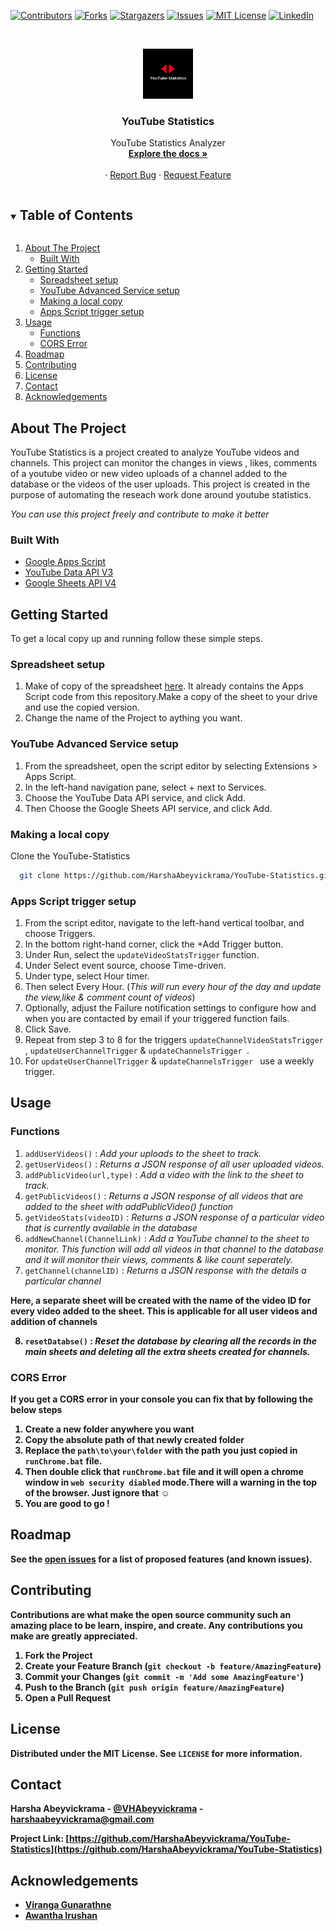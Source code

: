 [![Contributors][contributors-shield]][contributors-url]
[![Forks][forks-shield]][forks-url]
[![Stargazers][stars-shield]][stars-url]
[![Issues][issues-shield]][issues-url]
[![MIT License][license-shield]][license-url]
[![LinkedIn][linkedin-shield]][linkedin-url]

<br />
<p align="center">
  <a href="https://github.com/HarshaAbeyvickrama/YouTube-Statistics.git">
    <img src="images/YouTubeStatistics.png" alt="Logo" width="80" height="80">
  </a>

  <h3 align="center">YouTube Statistics</h3>

  <p align="center">
    YouTube Statistics Analyzer
    <br />
    <a href="https://github.com/HarshaAbeyvickrama/YouTube-Statistics/"><strong>Explore the docs »</strong></a>
    <br />
    <br />
    <!-- <a href="https://github.com/HarshaAbeyvickrama/YouTube-Statistics">View Demo</a> -->
    ·
    <a href="https://github.com/HarshaAbeyvickrama/YouTube-Statistics/issues">Report Bug</a>
    ·
    <a href="https://github.com/HarshaAbeyvickrama/YouTube-Statistics/issues">Request Feature</a>
  </p>
</p>



<!-- TABLE OF CONTENTS -->
<details open="open">
  <summary><h2 style="display: inline-block">Table of Contents</h2></summary>
  <ol>
    <li>
      <a href="#about-the-project">About The Project</a>
      <ul>
        <li><a href="#built-with">Built With</a></li>
      </ul>
    </li>
    <li>
      <a href="#getting-started">Getting Started</a>
      <ul>
        <li><a href="#Spreadsheet-setup">Spreadsheet setup</a></li>
        <li><a href="#YouTube-Advanced-Service-setup">YouTube Advanced Service setup</a></li>
        <li><a href="#Making-a-local-copy">Making a local copy</a></li>
        <li><a href="#Apps-Script-trigger-setup">Apps Script trigger setup</a></li>
      </ul>
    </li>
    <li>
      <a href="#usage">Usage</a>
      <ul>
        <li><a href="#Functions">Functions</a></li>
        <li><a href="#CORS-Error">CORS Error</a></li>
      </ul>
    </li>
    <li><a href="#roadmap">Roadmap</a></li>
    <li><a href="#contributing">Contributing</a></li>
    <li><a href="#license">License</a></li>
    <li><a href="#contact">Contact</a></li>
    <li><a href="#acknowledgements">Acknowledgements</a></li>
  </ol>
</details>



<!-- ABOUT THE PROJECT -->
## About The Project

<!-- [![Product Name Screen Shot][product-screenshot]](https://example.com) -->

YouTube Statistics is a project created to analyze YouTube videos and channels. This project can monitor the changes in views , likes, comments of a youtube video or new video uploads of a channel added to the database or the videos of the user uploads. This project is created in the purpose of automating the reseach work done around youtube statistics.

<i>You can use this project freely and contribute to make it better</i>

### Built With

* [Google Apps Script](https://www.google.com/script/start/)
* [YouTube Data API V3](https://developers.google.com/youtube/v3)
* [Google Sheets API V4](https://developers.google.com/sheets/api)



<!-- GETTING STARTED -->
## Getting Started

To get a local copy up and running follow these simple steps.

### Spreadsheet setup

1. Make of copy of the spreadsheet <a href="https://docs.google.com/spreadsheets/d/1wFqoczU15mctB7NFuMFK4-jVjqAoUo_vtrnDCjEYHZs/edit?usp=sharing&resourcekey=0-nNhMQp4GLQejdLU8fw1vKw" class="button primary">here</a>. It already contains the Apps Script code from this repository.Make a copy of the sheet to your drive and use the copied version.
2. Change the name of the Project to aything you want.

### YouTube Advanced Service setup

1. From the spreadsheet, open the script editor by selecting Extensions > Apps Script.
2. In the left-hand navigation pane, select + next to Services.
3. Choose the YouTube Data API service, and click Add.
4. Then Choose the Google Sheets API service, and click Add.

### Making a local copy

Clone the YouTube-Statistics
```sh
  git clone https://github.com/HarshaAbeyvickrama/YouTube-Statistics.git
```

### Apps Script trigger setup

1. From the script editor, navigate to the left-hand vertical toolbar, and choose Triggers.
2. In the bottom right-hand corner, click the +Add Trigger button.
3. Under Run, select the `updateVideoStatsTrigger` function.
4. Under Select event source, choose Time-driven.
5. Under type, select Hour timer.
6. Then select Every Hour. (<i>This will run every hour of the day and update the view,like & comment count of videos</i>)
7. Optionally, adjust the Failure notification settings to configure how and when you are contacted by email if your triggered function fails.
8. Click Save.
9. Repeat from step 3 to 8 for the triggers `updateChannelVideoStatsTrigger` , `updateUserChannelTrigger` & `updateChannelsTrigger `.
10. For `updateUserChannelTrigger` & `updateChannelsTrigger `  use a weekly trigger.
<!-- USAGE EXAMPLES -->
## Usage

### Functions

1. `addUserVideos()` :    <i>Add your uploads to the sheet to track.</i>
2. `getUserVideos()` :  <i>Returns a JSON response of all user uploaded videos.</i>
3. `addPublicVideo(url,type)` :   <i>Add a video with the link to the sheet to track.</i>
4. `getPublicVideos()` :  <i>Returns a JSON response of all videos that are added to the sheet with addPublicVideo() function</i>
5. `getVideoStats(videoID)` :   <i>Returns a JSON response of a particular video that is currently available in the database</i>
6. `addNewChannel(ChannelLink)` :   <i>Add a YouTube channel to the sheet to monitor. This function will add all videos in that channel to the database and it will monitor their views, comments & like count seperately.</i>
7. `getChannel(channelID)` :   <i>Returns a JSON response with the details a particular channel</i>

<strong>Here,  a separate sheet will be created with the name of the video ID for every video added to the sheet. This is applicable for all user videos and addition of channels<strong>

8. `resetDatabse()` :   <i>Reset the database by clearing all the records in the main sheets and deleting all the extra sheets created for channels.</i>

### CORS Error

If you get a CORS error in your console you can fix that by following the below steps

1. Create a new folder anywhere you want
2. Copy the absolute path of that newly created folder
3. Replace the `path\to\your\folder` with the path you just copied in `runChrome.bat` file.
4. Then double click that `runChrome.bat` file and it will open a chrome window in `web security diabled` mode.There will a warning in the top of the browser. Just ignore that ☺
5. You are good to go !

<!-- ROADMAP -->
## Roadmap

See the [open issues](https://github.com/HarshaAbeyvickrama/YouTube-Statistics/issues) for a list of proposed features (and known issues).



<!-- CONTRIBUTING -->
## Contributing

Contributions are what make the open source community such an amazing place to be learn, inspire, and create. Any contributions you make are **greatly appreciated**.

1. Fork the Project
2. Create your Feature Branch (`git checkout -b feature/AmazingFeature`)
3. Commit your Changes (`git commit -m 'Add some AmazingFeature'`)
4. Push to the Branch (`git push origin feature/AmazingFeature`)
5. Open a Pull Request



<!-- LICENSE -->
## License

Distributed under the MIT License. See `LICENSE` for more information.



<!-- CONTACT -->
## Contact

Harsha Abeyvickrama - [@VHAbeyvickrama](https://twitter.com/VHAbeyvickrama) - harshaabeyvickrama@gmail.com

Project Link: [https://github.com/HarshaAbeyvickrama/YouTube-Statistics](https://github.com/HarshaAbeyvickrama/YouTube-Statistics)



<!-- ACKNOWLEDGEMENTS -->
## Acknowledgements

* [Viranga Gunarathne](https://www.linkedin.com/in/viranga-gunarathna-3322981a5/)
* [Awantha Irushan](https://www.linkedin.com/in/avantha-irushan-b68792191/)






<!-- MARKDOWN LINKS & IMAGES -->
<!-- https://www.markdownguide.org/basic-syntax/#reference-style-links -->
[contributors-shield]: https://img.shields.io/github/contributors/HarshaAbeyvickrama/YouTube-Statistics.svg?style=for-the-badge
[contributors-url]: https://github.com/HarshaAbeyvickrama/YouTube-Statistics/graphs/contributors
[forks-shield]: https://img.shields.io/github/forks/HarshaAbeyvickrama/YouTube-Statistics.svg?style=for-the-badge
[forks-url]: https://github.com/HarshaAbeyvickrama/YouTube-Statistics/network/members
[stars-shield]: https://img.shields.io/github/stars/HarshaAbeyvickrama/YouTube-Statistics.svg?style=for-the-badge
[stars-url]: https://github.com/HarshaAbeyvickrama/YouTube-Statistics/stargazers
[issues-shield]: https://img.shields.io/github/issues/HarshaAbeyvickrama/YouTube-Statistics.svg?style=for-the-badge
[issues-url]: https://github.com/HarshaAbeyvickrama/YouTube-Statistics/issues
[license-shield]: https://img.shields.io/github/license/HarshaAbeyvickrama/YouTube-Statistics.svg?style=for-the-badge
[license-url]: https://github.com/HarshaAbeyvickrama/YouTube-Statistics/blob/master/LICENSE.txt
[linkedin-shield]: https://img.shields.io/badge/-LinkedIn-black.svg?style=for-the-badge&logo=linkedin&colorB=555
[linkedin-url]: https://linkedin.com/in/harshaabeyvickrama
